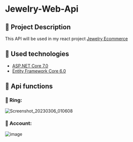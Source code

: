 # Jewelry-Web-Api

## :pencil: Project Description
This API will be used in my react project [Jewelry Ecommerce](https://github.com/NikolaMadzharov/Jewelry-Ecommerce)

## :hammer: Used technologies
* [ASP.NET Core 7.0](https://dotnet.microsoft.com/en-us/download/dotnet/7.0)
* [Entity Framework Core 6.0](https://learn.microsoft.com/en-us/ef/core/)

## :loudspeaker: Api functions

### :pushpin: Ring:
![Screenshot_20230306_010608](https://user-images.githubusercontent.com/89745007/223094661-5f6640a6-5ac5-4fb1-8907-6efa784fbf24.png)

### :pushpin: Account:
![image](https://user-images.githubusercontent.com/89745007/229611625-386eef4c-b295-41c4-af99-36fada577879.png)

